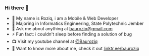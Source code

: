 ### Hi there 👋

- 🔭 My name is Roziq, i am a Mobile & Web Developer
- 🌱 Majoring in Informatics Engineering, State Polytechnic Jember
- 💬 Ask me about anything at bauroziq@gmail.com
- ⚡ Fun fact: i couldn't sleep before finding a solution of bug
- 📺 Visit my youtube channel at [@Bauroziq](https://youtube.com/@Bauroziq)
- 🤙 Want to know more about me, check it out [linktr.ee/bauroziq](https://linktr.ee/bauroziq)

